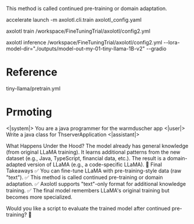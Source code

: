 This method is called continued pre-training or domain adaptation.


accelerate launch -m axolotl.cli.train axolotl_config.yaml



axolotl train /workspace/FineTuningTrial/axolotl/config2.yml

axolotl inference /workspace/FineTuningTrial/axolotl/config2.yml --lora-model-dir="./outputs/model-out-my-01-tiny-llama-1B-v2" --gradio

# Reference
tiny-llama/pretrain.yml


# Prmoting
<|system|>
You are a java programmer for the warmduscher app</s>
<|user|>
Write a java class for ThserverApplication </s>
<|assistant|>



What Happens Under the Hood?
The model already has general knowledge (from original LLaMA training).
It learns additional patterns from the new dataset (e.g., Java, TypeScript, financial data, etc.).
The result is a domain-adapted version of LLaMA (e.g., a code-specific LLaMA).
🚀 Final Takeaways
✅ You can fine-tune LLaMA with pre-training-style data (raw "text").
✅ This method is called continued pre-training or domain adaptation.
✅ Axolotl supports "text"-only format for additional knowledge training.
✅ The final model remembers LLaMA's original training but becomes more specialized.

Would you like a script to evaluate the trained model after continued pre-training? 🚀